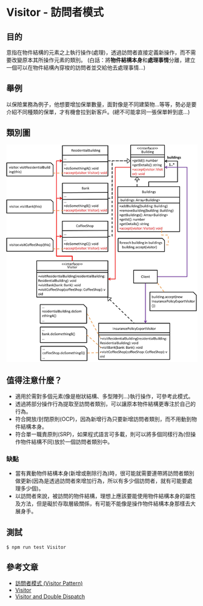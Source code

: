 # Visitor - 訪問者模式
## 目的
意指在物件結構的元素之上執行操作(處理)，透過訪問者直接定義新操作，而不需要改變原本其所操作元素的類別。
(白話：將**物件結構本身**和**處理事情**分離，建立一個可以在物件結構內穿梭的訪問者並交給他去處理事情...)

## 舉例
以保險業務為例子，他想要增加保單數量，面對像是不同建築物...等等，勢必是要介紹不同種類的保單，才有機會拉到新客戶。(總不可能拿同一張保單幹到底...)

## 類別圖
![Image](uml/example.jpg)

## 值得注意什麼？
- 適用於需對多個元素(像是樹狀結構、多型陣列...)執行操作，可參考此模式。
- 透過將部分操作行為提取至訪問者類別，可以讓原本物件結構更專注於自己的行為。
- 符合開放/封閉原則(OCP)，因為新增行為只要新增訪問者類別，而不用動到物件結構本身。
- 符合單一職責原則(SRP)，如果程式語言可多載，則可以將多個同樣行為(但操作物件結構不同)放於一個訪問者類別中。
### 缺點
- 當有異動物件結構本身(新增或刪除行為)時，很可能就需要連帶將訪問者類別做更新(因為是透過訪問者來增加行為，所以有多少個訪問者，就有可能要處理多少個)。
- 以訪問者來說，被訪問的物件結構，理想上應該要能使用物件結構本身的屬性及方法，但是礙於存取層級關係，有可能不能像是操作物件結構本身那樣去大展身手。

## 測試
```
$ npm run test Visitor
```

 ## 參考文章
 - [訪問者模式 (Visitor Pattern)](http://corrupt003-design-pattern.blogspot.com/2017/02/visitor-pattern.html)
 - [Visitor](https://refactoring.guru/design-patterns/visitor)
 - [Visitor and Double Dispatch](https://refactoring.guru/design-patterns/visitor-double-dispatch)
